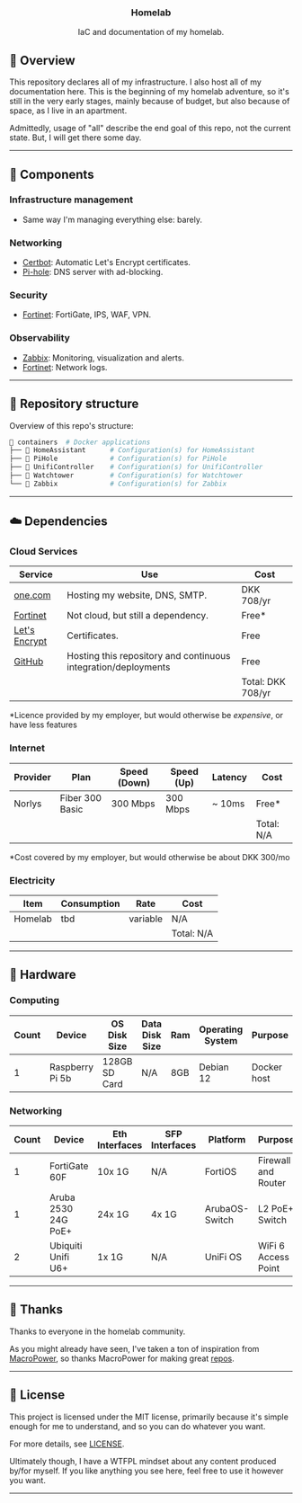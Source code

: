   <h3 align="center">Homelab</h2>
  <p align="center">
    IaC and documentation of my homelab.
  </p>

## 📖 Overview

This repository declares all of my infrastructure. I also host all of my documentation here. This is the beginning of my homelab adventure, so it's still in the very early stages, mainly because of budget, but also because of space, as I live in an apartment.

Admittedly, usage of "all" describe the end goal of this repo, not the current state. But, I will get there some day.

---

## 🎨 Components

### Infrastructure management

- Same way I'm managing everything else: barely.

### Networking

- [Certbot](https://certbot.eff.org/): Automatic Let's Encrypt certificates.
- [Pi-hole](https://pi-hole.net/): DNS server with ad-blocking.

### Security

- [Fortinet](https://www.fortinet.com/): FortiGate, IPS, WAF, VPN.

### Observability

- [Zabbix](https://www.zabbix.com/): Monitoring, visualization and alerts.
- [Fortinet](https://www.fortinet.com/): Network logs.

---

## 📂 Repository structure

Overview of this repo's structure:

```sh
📁 containers  # Docker applications
├── 📁 HomeAssistant      # Configuration(s) for HomeAssistant
├── 📁 PiHole             # Configuration(s) for PiHole
├── 📁 UnifiController    # Configuration(s) for UnifiController
├── 📁 Watchtower         # Configuration(s) for Watchtower
└── 📁 Zabbix             # Configuration(s) for Zabbix
```

---

## ☁️ Dependencies

### Cloud Services

| Service                                     | Use                                                            | Cost              |
| --------------------------------------------| -------------------------------------------------------------- | ----------------- |
| [one.com](https://www.one.com/)             | Hosting my website, DNS, SMTP.                                 | DKK 708/yr        |
| [Fortinet](https://www.fortinet.com/)       | Not cloud, but still a dependency.                             | Free*             |
| [Let's Encrypt](https://letsencrypt.org/)   | Certificates.                                                  | Free              |
| [GitHub](https://github.com/)               | Hosting this repository and continuous integration/deployments | Free              |
|                                             |                                                                | Total: DKK 708/yr |

*Licence provided by my employer, but would otherwise be *expensive*, or have less features

### Internet

| Provider | Plan             | Speed (Down) | Speed (Up) | Latency | Cost       |
| -------- | ---------------- | ------------ | -----------| ------- | -----------|
| Norlys   | Fiber 300 Basic  | 300 Mbps     | 300 Mbps   | ~ 10ms  | Free*      |
|          |                  |              |            |         | Total: N/A |

*Cost covered by my employer, but would otherwise be about DKK 300/mo

### Electricity

| Item    | Consumption  | Rate      | Cost       |
| ------- | ------------ | --------- | ---------- |
| Homelab | tbd          | variable  | N/A        |
|         |              |           | Total: N/A |

---

## 🔧 Hardware

### Computing

| Count | Device                     | OS Disk Size  | Data Disk Size | Ram   | Operating System | Purpose        |
| ----- | -------------------------- | ------------- | -------------- | ----- | ---------------- | -------------- |
| 1     | Raspberry Pi 5b            | 128GB SD Card | N/A            | 8GB   | Debian 12        | Docker host    |

### Networking

| Count | Device                       | Eth Interfaces | SFP Interfaces | Platform | Purpose                   |
| ----- | ---------------------------- | -------------- | -------------- | -------- | ------------------------- |
| 1     | FortiGate 60F              | 10x 1G        | N/A         | FortiOS | Firewall and Router |
| 1     | Aruba 2530 24G PoE+   | 24x 1G          | 4x 1G           | ArubaOS-Switch | L2 PoE+ Switch       |
| 2     | Ubiquiti Unifi U6+ | 1x 1G            | N/A        | UniFi OS | WiFi 6 Access Point     |

---

## 🤝 Thanks

Thanks to everyone in the homelab community.

As you might already have seen, I've taken a ton of inspiration from [MacroPower](https://github.com/MacroPower/), so thanks MacroPower for making great [repos](https://github.com/MacroPower/homelab/).

---

## 🔏 License

This project is licensed under the MIT license, primarily because it's simple enough for me to understand, and so you can do whatever you want.

For more details, see [LICENSE](./LICENSE).

Ultimately though, I have a WTFPL mindset about any content produced by/for myself. If you like anything you see here, feel free to use it however you want. 

---
